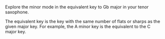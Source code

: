 Explore the minor mode in the equivalent key to Gb major in your tenor saxophone.

The equivalent key is the key with the same number of flats or sharps as the given major key.
For example, the A minor key is the equivalent to the C major key.